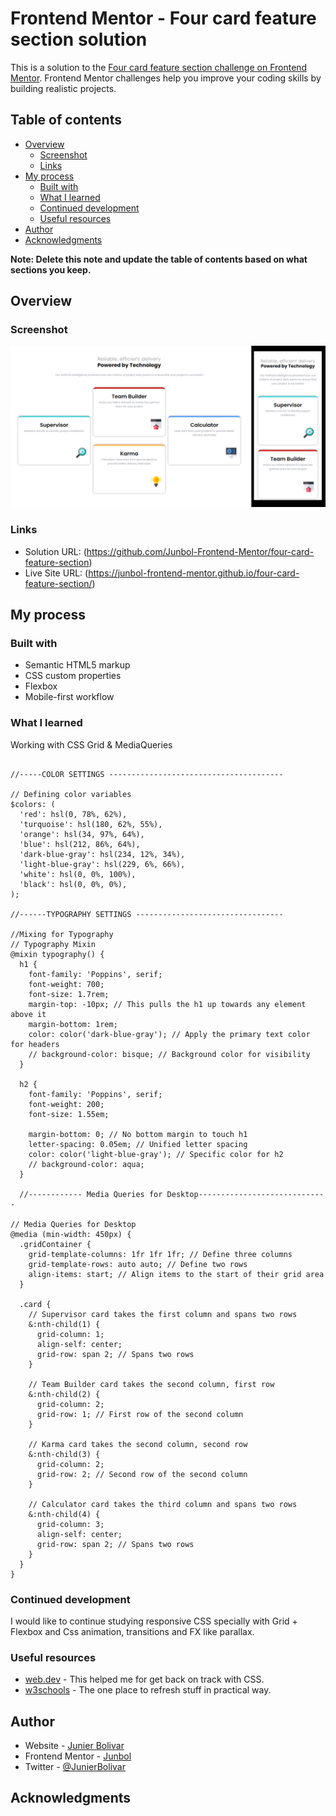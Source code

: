 # Frontend Mentor - Four card feature section solution

This is a solution to the [Four card feature section challenge on Frontend Mentor](https://www.frontendmentor.io/challenges/four-card-feature-section-weK1eFYK). Frontend Mentor challenges help you improve your coding skills by building realistic projects.

## Table of contents

- [Overview](#overview)
  - [Screenshot](#screenshot)
  - [Links](#links)
- [My process](#my-process)
  - [Built with](#built-with)
  - [What I learned](#what-i-learned)
  - [Continued development](#continued-development)
  - [Useful resources](#useful-resources)
- [Author](#author)
- [Acknowledgments](#acknowledgments)

**Note: Delete this note and update the table of contents based on what sections you keep.**

## Overview

### Screenshot

![](./assets/images/screenshot.jpg)

### Links

- Solution URL: (https://github.com/Junbol-Frontend-Mentor/four-card-feature-section)
- Live Site URL: (https://junbol-frontend-mentor.github.io/four-card-feature-section/)

## My process

### Built with

- Semantic HTML5 markup
- CSS custom properties
- Flexbox
- Mobile-first workflow

### What I learned

Working with CSS Grid & MediaQueries

```sacss

//-----COLOR SETTINGS ---------------------------------------

// Defining color variables
$colors: (
  'red': hsl(0, 78%, 62%),
  'turquoise': hsl(180, 62%, 55%),
  'orange': hsl(34, 97%, 64%),
  'blue': hsl(212, 86%, 64%),
  'dark-blue-gray': hsl(234, 12%, 34%),
  'light-blue-gray': hsl(229, 6%, 66%),
  'white': hsl(0, 0%, 100%),
  'black': hsl(0, 0%, 0%),
);

//------TYPOGRAPHY SETTINGS ---------------------------------

//Mixing for Typography
// Typography Mixin
@mixin typography() {
  h1 {
    font-family: 'Poppins', serif;
    font-weight: 700;
    font-size: 1.7rem;
    margin-top: -10px; // This pulls the h1 up towards any element above it
    margin-bottom: 1rem;
    color: color('dark-blue-gray'); // Apply the primary text color for headers
    // background-color: bisque; // Background color for visibility
  }

  h2 {
    font-family: 'Poppins', serif;
    font-weight: 200;
    font-size: 1.55em;

    margin-bottom: 0; // No bottom margin to touch h1
    letter-spacing: 0.05em; // Unified letter spacing
    color: color('light-blue-gray'); // Specific color for h2
    // background-color: aqua;
  }

  //------------ Media Queries for Desktop-----------------------------

// Media Queries for Desktop
@media (min-width: 450px) {
  .gridContainer {
    grid-template-columns: 1fr 1fr 1fr; // Define three columns
    grid-template-rows: auto auto; // Define two rows
    align-items: start; // Align items to the start of their grid area
  }

  .card {
    // Supervisor card takes the first column and spans two rows
    &:nth-child(1) {
      grid-column: 1;
      align-self: center;
      grid-row: span 2; // Spans two rows
    }

    // Team Builder card takes the second column, first row
    &:nth-child(2) {
      grid-column: 2;
      grid-row: 1; // First row of the second column
    }

    // Karma card takes the second column, second row
    &:nth-child(3) {
      grid-column: 2;
      grid-row: 2; // Second row of the second column
    }

    // Calculator card takes the third column and spans two rows
    &:nth-child(4) {
      grid-column: 3;
      align-self: center;
      grid-row: span 2; // Spans two rows
    }
  }
}
```

### Continued development

I would like to continue studying responsive CSS specially with Grid + Flexbox and Css animation, transitions and FX like parallax.

### Useful resources

- [web.dev](https://web.dev/learn/css) - This helped me for get back on track with CSS.
- [w3schools](https://www.w3schools.com/css/default.asp) - The one place to refresh stuff in practical way.

## Author

- Website - [Junier Bolivar](https://www.bolivarcreativedesign.com)
- Frontend Mentor - [Junbol](https://www.frontendmentor.io/profile/Junbol)
- Twitter - [@JunierBolivar](https://www.twitter.com/@JunierBolivar)

## Acknowledgments
